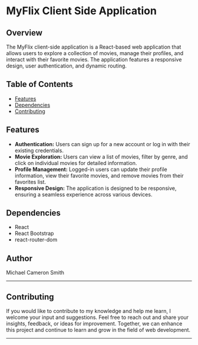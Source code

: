 # MyFlix Client Side Application

## Overview

The MyFlix client-side application is a React-based web application that allows users to explore a collection of movies, manage their profiles, and interact with their favorite movies. The application features a responsive design, user authentication, and dynamic routing.

## Table of Contents

- [Features](#features)
- [Dependencies](#dependencies)
- [Contributing](#contributing)

## Features

- **Authentication:** Users can sign up for a new account or log in with their existing credentials.
- **Movie Exploration:** Users can view a list of movies, filter by genre, and click on individual movies for detailed information.
- **Profile Management:** Logged-in users can update their profile information, view their favorite movies, and remove movies from their favorites list.
- **Responsive Design:** The application is designed to be responsive, ensuring a seamless experience across various devices.

## Dependencies

- React
- React Bootstrap
- react-router-dom

## Author

Michael Cameron Smith

---

## Contributing

If you would like to contribute to my knowledge and help me learn, I welcome your input and suggestions. Feel free to reach out and share your insights, feedback, or ideas for improvement. Together, we can enhance this project and continue to learn and grow in the field of web development.

---
